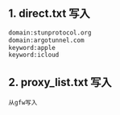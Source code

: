 ## 1. direct.txt 写入

```txt
domain:stunprotocol.org
domain:argotunnel.com
keyword:apple
keyword:icloud
```

## 2. proxy_list.txt 写入
```
从gfw写入
```